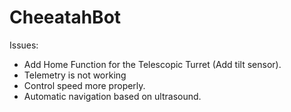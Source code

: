 # CheeatahBot

Issues:

* Add Home Function for the Telescopic Turret (Add tilt sensor).
* Telemetry is not working
* Control speed more properly.
* Automatic navigation based on ultrasound.
